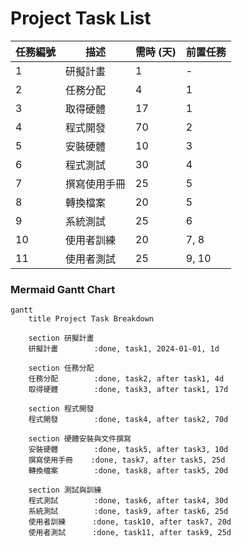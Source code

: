 
# Project Task List

| 任務編號 | 描述           | 需時 (天) | 前置任務 |
|----------|----------------|-----------|----------|
| 1        | 研擬計畫       | 1         | -        |
| 2        | 任務分配       | 4         | 1        |
| 3        | 取得硬體       | 17        | 1        |
| 4        | 程式開發       | 70        | 2        |
| 5        | 安裝硬體       | 10        | 3        |
| 6        | 程式測試       | 30        | 4        |
| 7        | 撰寫使用手冊   | 25        | 5        |
| 8        | 轉換檔案       | 20        | 5        |
| 9        | 系統測試       | 25        | 6        |
| 10       | 使用者訓練     | 20        | 7, 8     |
| 11       | 使用者測試     | 25        | 9, 10    |




### Mermaid Gantt Chart

```mermaid
gantt
    title Project Task Breakdown

    section 研擬計畫
    研擬計畫        :done, task1, 2024-01-01, 1d

    section 任務分配
    任務分配        :done, task2, after task1, 4d
    取得硬體        :done, task3, after task1, 17d

    section 程式開發
    程式開發        :done, task4, after task2, 70d

    section 硬體安裝與文件撰寫
    安裝硬體        :done, task5, after task3, 10d
    撰寫使用手冊    :done, task7, after task5, 25d
    轉換檔案        :done, task8, after task5, 20d

    section 測試與訓練
    程式測試        :done, task6, after task4, 30d
    系統測試        :done, task9, after task6, 25d
    使用者訓練      :done, task10, after task7, 20d
    使用者測試      :done, task11, after task9, 25d



